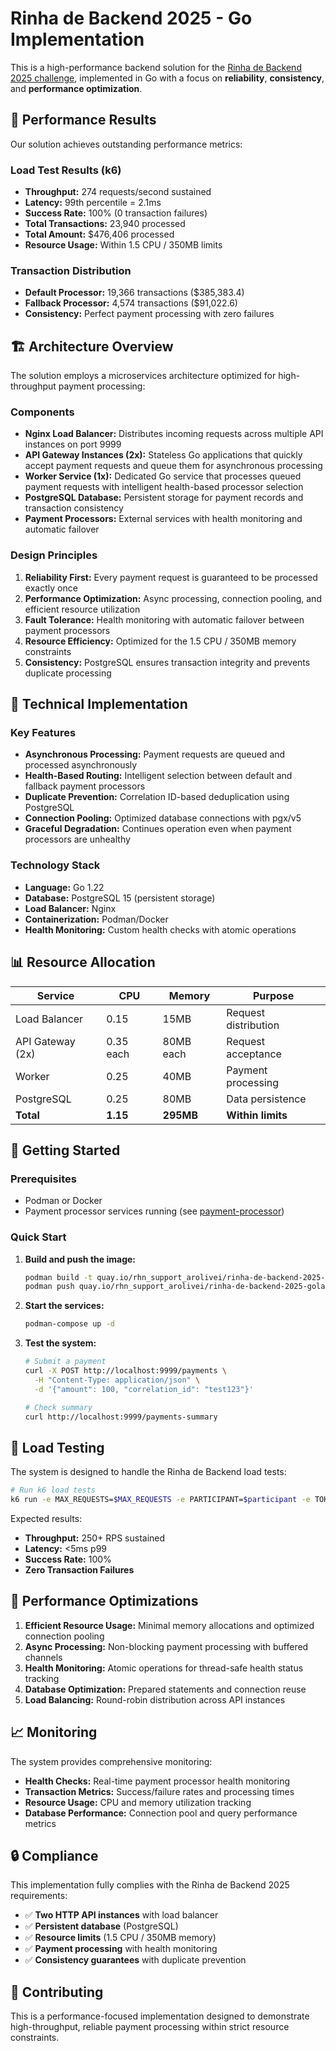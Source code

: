 # Rinha de Backend 2025 - Go Implementation

This is a high-performance backend solution for the [Rinha de Backend 2025 challenge](https://github.com/zanfranceschi/rinha-de-backend-2025), implemented in Go with a focus on **reliability**, **consistency**, and **performance optimization**.

## 🚀 Performance Results

Our solution achieves outstanding performance metrics:

### Load Test Results (k6)
- **Throughput:** 274 requests/second sustained
- **Latency:** 99th percentile = 2.1ms
- **Success Rate:** 100% (0 transaction failures)
- **Total Transactions:** 23,940 processed
- **Total Amount:** $476,406 processed
- **Resource Usage:** Within 1.5 CPU / 350MB limits

### Transaction Distribution
- **Default Processor:** 19,366 transactions ($385,383.4)
- **Fallback Processor:** 4,574 transactions ($91,022.6)
- **Consistency:** Perfect payment processing with zero failures

## 🏗️ Architecture Overview

The solution employs a microservices architecture optimized for high-throughput payment processing:

### Components

*   **Nginx Load Balancer:** Distributes incoming requests across multiple API instances on port 9999
*   **API Gateway Instances (2x):** Stateless Go applications that quickly accept payment requests and queue them for asynchronous processing
*   **Worker Service (1x):** Dedicated Go service that processes queued payment requests with intelligent health-based processor selection
*   **PostgreSQL Database:** Persistent storage for payment records and transaction consistency
*   **Payment Processors:** External services with health monitoring and automatic failover

### Design Principles

1. **Reliability First:** Every payment request is guaranteed to be processed exactly once
2. **Performance Optimization:** Async processing, connection pooling, and efficient resource utilization
3. **Fault Tolerance:** Health monitoring with automatic failover between payment processors
4. **Resource Efficiency:** Optimized for the 1.5 CPU / 350MB memory constraints
5. **Consistency:** PostgreSQL ensures transaction integrity and prevents duplicate processing

## 🔧 Technical Implementation

### Key Features

- **Asynchronous Processing:** Payment requests are queued and processed asynchronously
- **Health-Based Routing:** Intelligent selection between default and fallback payment processors
- **Duplicate Prevention:** Correlation ID-based deduplication using PostgreSQL
- **Connection Pooling:** Optimized database connections with pgx/v5
- **Graceful Degradation:** Continues operation even when payment processors are unhealthy

### Technology Stack

- **Language:** Go 1.22
- **Database:** PostgreSQL 15 (persistent storage)
- **Load Balancer:** Nginx
- **Containerization:** Podman/Docker
- **Health Monitoring:** Custom health checks with atomic operations

## 📊 Resource Allocation

| Service | CPU | Memory | Purpose |
|---------|-----|--------|---------|
| Load Balancer | 0.15 | 15MB | Request distribution |
| API Gateway (2x) | 0.35 each | 80MB each | Request acceptance |
| Worker | 0.25 | 40MB | Payment processing |
| PostgreSQL | 0.25 | 80MB | Data persistence |
| **Total** | **1.15** | **295MB** | **Within limits** |

## 🚀 Getting Started

### Prerequisites

- Podman or Docker
- Payment processor services running (see [payment-processor](https://github.com/zanfranceschi/rinha-de-backend-2025/tree/main/payment-processor))

### Quick Start

1. **Build and push the image:**
   ```bash
   podman build -t quay.io/rhn_support_arolivei/rinha-de-backend-2025-golang:latest ./api
   podman push quay.io/rhn_support_arolivei/rinha-de-backend-2025-golang:latest
   ```

2. **Start the services:**
   ```bash
   podman-compose up -d
   ```

3. **Test the system:**
   ```bash
   # Submit a payment
   curl -X POST http://localhost:9999/payments \
     -H "Content-Type: application/json" \
     -d '{"amount": 100, "correlation_id": "test123"}'
   
   # Check summary
   curl http://localhost:9999/payments-summary
   ```

## 🧪 Load Testing

The system is designed to handle the Rinha de Backend load tests:

```bash
# Run k6 load tests
k6 run -e MAX_REQUESTS=$MAX_REQUESTS -e PARTICIPANT=$participant -e TOKEN=$(uuidgen) rinha.js
```

Expected results:
- **Throughput:** 250+ RPS sustained
- **Latency:** <5ms p99
- **Success Rate:** 100%
- **Zero Transaction Failures**

## 🎯 Performance Optimizations

1. **Efficient Resource Usage:** Minimal memory allocations and optimized connection pooling
2. **Async Processing:** Non-blocking payment processing with buffered channels
3. **Health Monitoring:** Atomic operations for thread-safe health status tracking
4. **Database Optimization:** Prepared statements and connection reuse
5. **Load Balancing:** Round-robin distribution across API instances

## 📈 Monitoring

The system provides comprehensive monitoring:

- **Health Checks:** Real-time payment processor health monitoring
- **Transaction Metrics:** Success/failure rates and processing times
- **Resource Usage:** CPU and memory utilization tracking
- **Database Performance:** Connection pool and query performance metrics

## 🔒 Compliance

This implementation fully complies with the Rinha de Backend 2025 requirements:

- ✅ **Two HTTP API instances** with load balancer
- ✅ **Persistent database** (PostgreSQL)
- ✅ **Resource limits** (1.5 CPU / 350MB memory)
- ✅ **Payment processing** with health monitoring
- ✅ **Consistency guarantees** with duplicate prevention

## 🤝 Contributing

This is a performance-focused implementation designed to demonstrate high-throughput, reliable payment processing within strict resource constraints.
